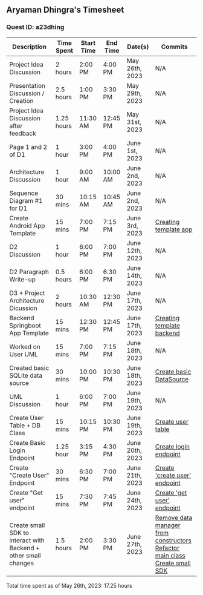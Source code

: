 ## Aryaman Dhingra's Timesheet
### Quest ID: a23dhing

| Description | Time Spent | Start Time | End Time | Date(s) | Commits |
| ----- | ----- | ----- | ----- | ----- | ----- | 
| Project Idea Discussion | 2 hours | 2:00 PM | 4:00 PM | May 26th, 2023 | N/A |
| Presentation Discussion / Creation | 2.5 hours | 1:00 PM | 3:30 PM | May 29th, 2023 | N/A |
| Project Idea Discussion after feedback | 1.25 hours | 11:30 AM | 12:45 PM | May 31st, 2023 | N/A |
| Page 1 and 2 of D1 | 1 hour | 3:00 PM | 4:00 PM | June 1st, 2023 | N/A |
| Architecture Discussion | 1 hour | 9:00 AM | 10:00 AM | June 2nd, 2023 | N/A |
| Sequence Diagram #1 for D1 | 30 mins | 10:15 AM | 10:45 AM | June 2nd, 2023 | N/A |
| Create Android App Template | 15 mins | 7:00 PM | 7:15 PM | June 3rd, 2023 | [Creating template app](https://github.com/ad-world/clarity/commit/588dff3410809337c95ed25f946832247fde76ff) |
| D2 Discussion | 1 hour | 6:00 PM | 7:00 PM | June 12th, 2023 | N/A |
| D2 Paragraph Write-up| 0.5 hours | 6:00 PM | 6:30 PM | June 14th, 2023 | N/A |
| D3 + Project Architecture Dicussion | 2 hours | 10:30 AM | 12:30 PM | June 17th, 2023| N/A |
| Backend Springboot App Template | 15 mins | 12:30 PM | 12:45 PM | June 17th, 2023 | [Creating template backend](https://github.com/ad-world/clarity/commit/9201e7c11e4b8752e8ecf1d60b8c044f829c8827) |
| Worked on User UML | 15 mins | 7:00 PM | 7:15 PM | June 18th, 2023 | N/A |
| Created basic SQLite data source | 30 mins | 10:00 PM | 10:30 PM | June 18th, 2023 | [Create basic DataSource](https://github.com/ad-world/clarity/commit/b32ff5b8b618aa7c61e52f258264f28f991d725d) |
| UML Discussion | 1 hour | 6:00 PM | 7:00 PM | June 19th, 2023 | N/A |
| Create User Table + DB Class | 15 mins | 10:15 PM | 10:30 PM | June 19th, 2023 | [Create user table](https://github.com/ad-world/clarity/commit/3ad46f078f1c229123933878c471925f4951dc8b) |
| Create Basic Login Endpoint | 1.25 hour | 3:15 PM | 4:30 PM | June 20th, 2023 | [Create login endpoint](https://github.com/ad-world/clarity/commit/2548879ec41c2e8e383a42c4e5e8433b18c7daeb) |
| Create "Create User" Endpoint | 30 mins | 6:30 PM | 7:00 PM | June 21th, 2023 | [Create 'create user' endpoint](https://github.com/ad-world/clarity/commit/38c848e28e76880799acfcf554c91bd085072214) | 
| Create "Get user" endpoint | 15 mins | 7:30 PM | 7:45 PM | June 24th, 2023 | [Create 'get user' endpoint](https://github.com/ad-world/clarity/commit/9fed2accbb8af046971f8195e8d75c7c862d6089) | 
| Create small SDK to interact with Backend + other small changes | 1.5 hours | 2:00 PM | 3:30 PM | June 27th, 2023 | [Remove data manager from constructors](https://github.com/ad-world/clarity/commit/4643c41699531a22809c544b01e439bcad93e1d0) <br> [Refactor main class](https://github.com/ad-world/clarity/commit/362b2694dadf607150d9952c4fc58c2582a6e299) <br> [Create small SDK](https://github.com/ad-world/clarity/commit/35f28993766b5882a1913e3f36c4cf96c8657d42) |

Total time spent as of May 26th, 2023: 17.25 hours

